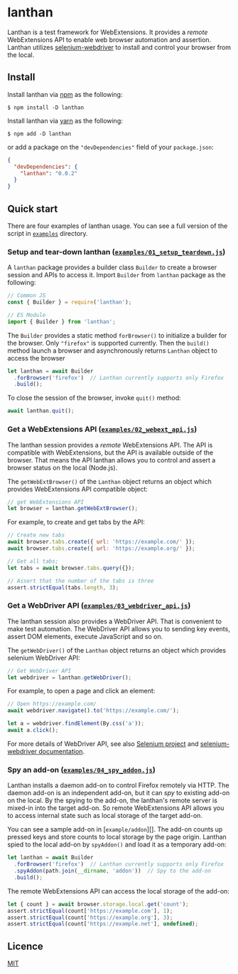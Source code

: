 # lanthan

Lanthan is a test framework for WebExtensions.  It provides a *remote*
WebExtensions API to enable web browser automation and assertion.  Lanthan
utilizes [selenium-webdriver][] to install and control your browser from the
local.

## Install

Install lanthan via [npm][] as the following:

```shell
$ npm install -D lanthan
```

Install lanthan via [yarn][] as the following:

```shell
$ npm add -D lanthan
```

or add a package on the `"devDependencies"` field of your `package.json`:

```json
{
  "devDependencies": {
    "lanthan": "0.0.2"
  }
}
```

## Quick start

There are four examples of lanthan usage.  You can see a full version of the
script in [`examples`][examples] directory.

### Setup and tear-down lanthan ([`examples/01_setup_teardown.js`][01_setup_teardown.js])

A `lanthan` package provides a builder class `Builder` to create a browser
session and APIs to access it.  Import `Builder` from `lanthan` package as the
following:

```javascript
// Common JS
const { Builder } = require('lanthan');

// ES Module
import { Builder } from 'lanthan';
```

The `Builder` provides a static method `forBrowser()` to initialize a builder
for the browser.  Only `"firefox"` is supported currently.  Then the `build()`
method launch a browser and asynchronously returns `Lanthan` object to access
the browser

```javascript
let lanthan = await Builder
  .forBrowser('firefox')  // Lanthan currently supports only Firefox
  .build();
```

To close the session of the browser, invoke `quit()` method:

```javascript
await lanthan.quit();
```

### Get a WebExtensions API ([`examples/02_webext_api.js`][02_webext_api.js])

The lanthan session provides a *remote* WebExtensions API.  The API is
compatible with WebExtensions, but the API is available outside of the browser.
That means the API lanthan allows you to control and assert a browser status on
the local (Node.js).

The `getWebExtBrowser()` of the `Lanthan` object returns an object which
provides WebExtensions API compatible object:

```javascript
// get WebExtensions API
let browser = lanthan.getWebExtBrowser();
```

For example, to create and get tabs by the API:

```javascript
// Create new tabs
await browser.tabs.create({ url: 'https://example.com/' });
await browser.tabs.create({ url: 'https://example.org/' });

// Get all tabs;
let tabs = await browser.tabs.query({});

// Assert that the number of the tabs is three
assert.strictEqual(tabs.length, 3);
```

### Get a WebDriver API ([`examples/03_webdriver_api.js`][03_webdriver_api.js])

The lanthan session also provides a WebDriver API.  That is convenient to make
test automation.  The WebDriver API allows you to sending key events, assert
DOM elements, execute JavaScript and so on.

The `getWebDriver()` of the `Lanthan` object returns an object which
provides selenium WebDriver API:

```javascript
// Get WebDriver API
let webdriver = lanthan.getWebDriver();
```

For example, to open a page and click an element:

```javascript
// Open https://example.com/
await webdriver.navigate().to('https://example.com/');

let a = webdriver.findElement(By.css('a'));
await a.click();
```

For more details of WebDriver API, see also [Selenium project][selenium-project-document]
and [selenium-webdriver documentation][selenium-webdriver-javascript-document].

### Spy an add-on ([`examples/04_spy_addon.js`][04_spy_addon.js])

Lanthan installs a daemon add-on to control Firefox remotely via HTTP.  The
daemon add-on is an independent add-on, but it can *spy* to existing add-on on
the local.  By the spying to the add-on, the lanthan's remote server is
mixed-in into the target add-on.  So remote WebExtensions API allows you to
access internal state such as local storage of the target add-on.

You can see a sample add-on in [`example/addon`][].  The add-on counts up
pressed keys and store counts to local storage by the page origin.  Lanthan
spied to the local add-on by `spyAddon()` and load it as a temporary add-on:

```javascript
let lanthan = await Builder
  .forBrowser('firefox')  // Lanthan currently supports only Firefox
  .spyAddon(path.join(__dirname, 'addon'))  // Spy to the add-on
  .build();
```

The remote WebExtensions API can access the local storage of the add-on:

```javascript
let { count } = await browser.storage.local.get('count');
assert.strictEqual(count['https://example.com'], 1);
assert.strictEqual(count['https://example.org'], 3);
assert.strictEqual(count['https://example.net'], undefined);
```

## Licence

[MIT][LICENCE]

[selenium-webdriver]: https://github.com/SeleniumHQ/selenium
[npm]: https://www.npmjs.com/package/lanthan
[yarn]: https://yarnpkg.com/
[selenium-project-document]: https://www.seleniumhq.org/docs/
[selenium-webdriver-javascript-document]: https://seleniumhq.github.io/selenium/docs/api/javascript/module/selenium-webdriver/

[examples]: https://github.com/ueokande/lanthan/blob/master/examples/
[examples/addon]: https://github.com/ueokande/lanthan/blob/master/examples/addon
[01_setup_teardown.js]: https://github.com/ueokande/lanthan/blob/master/examples/01_setup_teardown.js
[02_webext_api.js]: https://github.com/ueokande/lanthan/blob/master/examples/02_webext_api.js
[03_webdriver_api.js]: https://github.com/ueokande/lanthan/blob/master/examples/03_webdriver_api.js
[04_spy_addon.js]: https://github.com/ueokande/lanthan/blob/master/examples/04_spy_addon.js
[LICENCE]: https://github.com/ueokande/lanthan/blob/master/LICENCE
